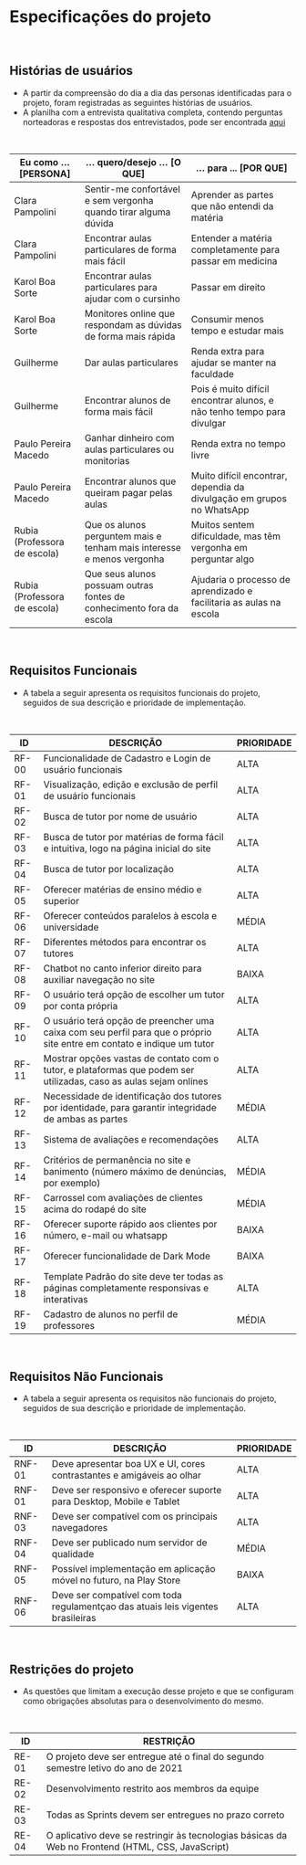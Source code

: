 # Especificações do projeto
<br>

## Histórias de usuários
- A partir da compreensão do dia a dia das personas identificadas para o projeto, foram registradas as seguintes histórias de usuários.
- A planilha com a entrevista qualitativa completa, contendo perguntas norteadoras e respostas dos entrevistados, pode ser encontrada [aqui](https://sgapucminasbr-my.sharepoint.com/:x:/g/personal/1359546_sga_pucminas_br/EXhho_ai33lMp8YnouTwlA8BYv1ZPWY553F2Iy1RXnHhfA?e=AfuvgX)
<br>

| Eu como …[PERSONA]           | … quero/desejo … [O QUE]                                              | … para ... [POR QUE]                                                   |
|------------------------------|-----------------------------------------------------------------------|------------------------------------------------------------------------|
| Clara Pampolini              | Sentir-me confortável e sem vergonha quando tirar alguma dúvida       | Aprender as partes que não entendi da matéria                          |
| Clara Pampolini              | Encontrar aulas particulares de forma mais fácil                      | Entender a matéria completamente para passar em medicina               |
| Karol Boa Sorte              | Encontrar aulas particulares para ajudar com o cursinho               | Passar em direito                                                      |
| Karol Boa Sorte              | Monitores online que respondam as dúvidas de forma mais rápida        | Consumir menos tempo e estudar mais                                    |
| Guilherme                    | Dar aulas particulares                                                | Renda extra para ajudar se manter na faculdade                         |
| Guilherme                    | Encontrar alunos de forma mais fácil                                  | Pois é muito difícil encontrar alunos, e não tenho tempo para divulgar |
| Paulo Pereira Macedo         | Ganhar dinheiro com aulas particulares ou monitorias                  | Renda extra no tempo livre                                             |
| Paulo Pereira Macedo         | Encontrar alunos que queiram pagar pelas aulas                        | Muito difícil encontrar, dependia da divulgação em grupos no WhatsApp  |
| Rubia (Professora de escola) | Que os alunos perguntem mais e tenham mais interesse e menos vergonha | Muitos sentem dificuldade, mas têm vergonha em perguntar algo          |
| Rubia (Professora de escola) | Que seus alunos possuam outras fontes de conhecimento fora da escola  | Ajudaria o processo de aprendizado e facilitaria as aulas na escola    |
<br>

## Requisitos Funcionais
- A tabela a seguir apresenta os requisitos funcionais do projeto, seguidos de sua descrição e prioridade de implementação.
<br>

| ID    | DESCRIÇÃO                                                                                                              | PRIORIDADE |
|-------|------------------------------------------------------------------------------------------------------------------------|------------|
| RF-00 | Funcionalidade de Cadastro e Login de usuário funcionais                                                               | ALTA       |
| RF-01 | Visualização, edição e exclusão de perfil de usuário funcionais                                                        | ALTA       |
| RF-02 | Busca de tutor por nome de usuário                                                                                     | ALTA       |
| RF-03 | Busca de tutor por matérias de forma fácil e intuitiva, logo na página inicial do site                                 | ALTA       |
| RF-04 | Busca de tutor por localização                                                                                         | ALTA       |
| RF-05 | Oferecer matérias de ensino médio e superior                                                                           | ALTA       |
| RF-06 | Oferecer conteúdos paralelos à escola e universidade                                                                   | MÉDIA      |
| RF-07 | Diferentes métodos para encontrar os tutores                                                                           | ALTA       |
| RF-08 | Chatbot no canto inferior direito para auxiliar navegação no site                                                      | BAIXA      |
| RF-09 | O usuário terá opção de escolher um tutor por conta própria                                                            | ALTA       |
| RF-10 | O usuário terá opção de preencher uma caixa com seu perfil para que o próprio site entre em contato e indique um tutor | ALTA       |
| RF-11 | Mostrar opções vastas de contato com o tutor, e plataformas que podem ser utilizadas, caso as aulas sejam onlines      | ALTA       |
| RF-12 | Necessidade de identificação dos tutores por identidade, para garantir integridade de ambas as partes                  | MÉDIA      |
| RF-13 | Sistema de avaliações e recomendações                                                                                  | ALTA       |
| RF-14 | Critérios de permanência no site e banimento (número máximo de denúncias, por exemplo)                                 | MÉDIA      |
| RF-15 | Carrossel com avaliações de clientes acima do rodapé do site                                                           | MÉDIA      |
| RF-16 | Oferecer suporte rápido aos clientes por número, e-mail ou whatsapp                                                    | BAIXA      |
| RF-17 | Oferecer funcionalidade de Dark Mode                                                                                   | BAIXA      |
| RF-18 | Template Padrão do site deve ter todas as páginas completamente responsivas e interativas                              | ALTA       |
| RF-19 | Cadastro de alunos no perfil de professores                                                                            | MÉDIA      |
<br>

## Requisitos Não Funcionais
- A tabela a seguir apresenta os requisitos não funcionais do projeto, seguidos de sua descrição e prioridade de implementação.
<br>

| ID     | DESCRIÇÃO                                                                       | PRIORIDADE |
|--------|---------------------------------------------------------------------------------|------------|
| RNF-01 | Deve apresentar boa UX e UI, cores contrastantes e amigáveis ao olhar           | ALTA       |
| RNF-01 | Deve ser responsivo e oferecer suporte para Desktop, Mobile e Tablet            | ALTA       |
| RNF-03 | Deve ser compatível com os principais navegadores                               | ALTA       |
| RNF-04 | Deve ser publicado num servidor de qualidade                                    | MÉDIA      |
| RNF-05 | Possível implementação em aplicação móvel no futuro, na Play Store              | BAIXA      |
| RNF-06 | Deve ser compatível com toda regulamentçao das atuais leis vigentes brasileiras | ALTA       |
<br>

## Restrições do projeto
- As questões que limitam a execução desse projeto e que se configuram como obrigações absolutas para o desenvolvimento do mesmo.
<br>

| ID    | RESTRIÇÃO                                                                                         |
|-------|---------------------------------------------------------------------------------------------------|
| RE-01 | O projeto deve ser entregue até o final do segundo semestre letivo do ano de 2021                 |
| RE-02 | Desenvolvimento restrito aos membros da equipe                                                    |
| RE-03 | Todas as Sprints devem ser entregues no prazo correto                                             |
| RE-04 | O aplicativo deve se restringir às tecnologias básicas da Web no Frontend (HTML, CSS, JavaScript) |
<br>
